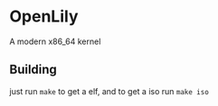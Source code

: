 # OpenLily
A modern x86_64 kernel

## Building

just run `make` to get a elf, and to get a iso run `make iso`
